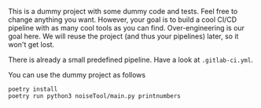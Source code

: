 This is a dummy project with some dummy code and tests. Feel free to change anything you want. However, your goal is to build a cool CI/CD pipeline with as many cool tools as you can find. Over-engineering is our goal here. We will reuse the project (and thus your pipelines) later, so it won't get lost.

There is already a small predefined pipeline. Have a look at `.gitlab-ci.yml`.


You can use the dummy project as follows
```shell
poetry install
poetry run python3 noiseTool/main.py printnumbers
```